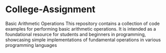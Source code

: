 # College-Assignment
Basic Arithmetic Operations This repository contains a collection of code examples for performing basic arithmetic operations. It is intended as a foundational resource for students and beginners in programming, showcasing simple implementations of fundamental operations in various programming languages
